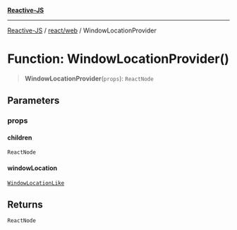 [**Reactive-JS**](../../../README.md)

***

[Reactive-JS](../../../README.md) / [react/web](../README.md) / WindowLocationProvider

# Function: WindowLocationProvider()

> **WindowLocationProvider**(`props`): `ReactNode`

## Parameters

### props

#### children

`ReactNode`

#### windowLocation

[`WindowLocationLike`](../../../web/interfaces/WindowLocationLike.md)

## Returns

`ReactNode`
